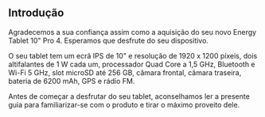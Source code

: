 ## Introdução

Agradecemos a sua confiança assim como a aquisição do seu novo Energy Tablet 10" Pro 4. Esperamos que desfrute do seu dispositivo.

O seu tablet tem um ecrã IPS de 10" e resolução de 1920 x 1200 píxeis, dois altifalantes de 1 W cada um, processador Quad Core a 1,5 GHz, Bluetooth e Wi-Fi 5 GHz, slot microSD até 256 GB, câmara frontal, câmara traseira, bateria de 6200 mAh, GPS e rádio FM.

Antes de começar a desfrutar do seu tablet, aconselhamos ler a presente guia para familiarizar-se com o produto e tirar o máximo proveito dele.

